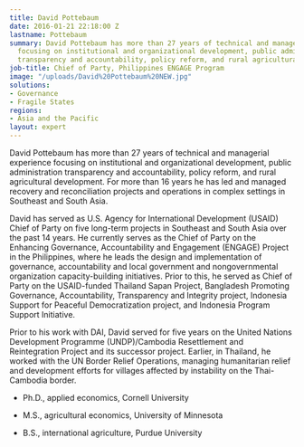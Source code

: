 ```yaml
---
title: David Pottebaum
date: 2016-01-21 22:18:00 Z
lastname: Pottebaum
summary: David Pottebaum has more than 27 years of technical and managerial experience
  focusing on institutional and organizational development, public administration
  transparency and accountability, policy reform, and rural agricultural development.
job-title: Chief of Party, Philippines ENGAGE Program
image: "/uploads/David%20Pottebaum%20NEW.jpg"
solutions:
- Governance
- Fragile States
regions:
- Asia and the Pacific
layout: expert
---
```


David Pottebaum has more than 27 years of technical and managerial experience focusing on institutional and organizational development, public administration transparency and accountability, policy reform, and rural agricultural development. For more than 16 years he has led and managed recovery and reconciliation projects and operations in complex settings in Southeast and South Asia. 

David has served as U.S. Agency for International Development (USAID) Chief of Party on five long-term projects in Southeast and South Asia over the past 14 years. He currently serves as the Chief of Party on the Enhancing Governance, Accountability and Engagement (ENGAGE) Project in the Philippines, where he leads the design and implementation of governance, accountability and local government and nongovernmental organization capacity-building initiatives. Prior to this, he served as Chief of Party on the USAID-funded Thailand Sapan Project, Bangladesh Promoting Governance, Accountability, Transparency and Integrity project, Indonesia Support for Peaceful Democratization project, and Indonesia Program Support Initiative.

Prior to his work with DAI, David served for five years on the United Nations Development Programme (UNDP)/Cambodia Resettlement and Reintegration Project and its successor project. Earlier, in Thailand, he worked with the UN Border Relief Operations, managing humanitarian relief and development efforts for villages affected by instability on the Thai-Cambodia border.

* Ph.D., applied economics, Cornell University

* M.S., agricultural economics, University of Minnesota

* B.S., international agriculture, Purdue University